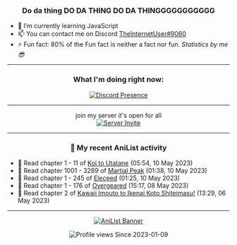 <div align="center">

### Do da thing DO DA THING DO DA THINGGGGGGGGGGG
</div>

- 🌱 I’m currently learning JavaScript
- 📫 You can contact me on Discord [TheInternetUser#9060](https://discord.com/users/534117072796385300)
- ⚡ Fun fact: 80% of the Fun fact is neither a fact nor fun. _Statistics by me 😎_
<hr>

<div align="center">

### What I'm doing right now:
[![Discord Presence](https://lanyard.cnrad.dev/api/534117072796385300)](https://discord.com/users/534117072796385300)
<hr>

join my server it's open for all <br>
[![Server Invite](https://invidget.switchblade.xyz/bfYgVHxrSs)](https://discord.gg/bfYgVHxrSs)

<hr>
  
### 🌸 My recent AniList activity

</div>

<!-- ANILIST_ACTIVITY:start -->

-   📖 Read chapter 1 - 11 of [Koi to Utatane](https://anilist.co/manga/99625) (05:54, 10 May 2023)
-   📖 Read chapter 1001 - 3289 of [Martial Peak](https://anilist.co/manga/104494) (01:38, 10 May 2023)
-   📖 Read chapter 1 - 245 of [Eleceed](https://anilist.co/manga/106929) (01:25, 10 May 2023)
-   📖 Read chapter 1 - 176 of [Overgeared](https://anilist.co/manga/117460) (15:17, 08 May 2023)
-   📖 Read chapter 2 of [Kawaii Imouto to Ikenai Koto Shiteimasu!](https://anilist.co/manga/123540) (13:29, 06 May 2023)

<!-- ANILIST_ACTIVITY:end -->
<hr>

<div align="center">

[![AniList Banner](https://img.anili.st/User/929966)](https://anilist.co/user/TheInternetUser)

![Profile views](https://gpvc.arturio.dev/TheInternetUse7) Since 2023-01-09

</div>
